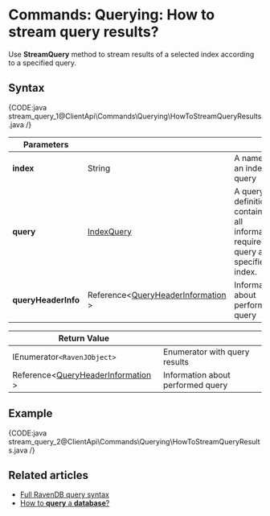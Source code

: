 # Commands: Querying: How to stream query results?

Use **StreamQuery** method to stream results of a selected index according to a specified query.

## Syntax

{CODE:java stream_query_1@ClientApi\Commands\Querying\HowToStreamQueryResults.java /}

| Parameters | | |
| ------------- | ------------- | ----- |
| **index** | String | A name of an index to query |
| **query** | [IndexQuery](../../../glossary/index-query) | A query definition containing all information required to query a specified index. |
| **queryHeaderInfo** | Reference&lt;[QueryHeaderInformation ](../../../glossary/query-header-information)&gt; | Information about performed query |

| Return Value | |
| ------------- | ----- |
| IEnumerator`<RavenJObject>` | Enumerator with query results |
| Reference&lt;[QueryHeaderInformation ](../../../glossary/query-header-information)&gt; | Information about performed query |

## Example

{CODE:java stream_query_2@ClientApi\Commands\Querying\HowToStreamQueryResults.java /}

## Related articles

- [Full RavenDB query syntax](../../../indexes/querying/full-query-syntax) 
- [How to **query** a **database**?](../../../client-api/commands/querying/how-to-query-a-database)
